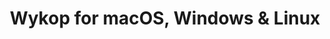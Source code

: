 ---
name: Wykop
url: 'https://www.wykop.pl/'
category: News
title: 'Wykop for macOS, Windows & Linux'
key: wykop

---